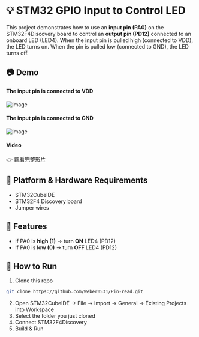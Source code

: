 # 💡 STM32 GPIO Input to Control LED

This project demonstrates how to use an **input pin (PA0)** on the STM32F4Discovery board to control an **output pin (PD12)** connected to an onboard LED (LED4).
When the input pin is pulled high (connected to VDD), the LED turns on.
When the pin is pulled low (connected to GND), the LED turns off.

## 📷 Demo

#### The input pin is connected to VDD
![image](https://github.com/Weber0531/Pin-read/blob/main/images/VDD.jpeg)

#### The input pin is connected to GND
![image](https://github.com/Weber0531/Pin-read/blob/main/images/GND.jpeg)

#### Video
👉 [觀看完整影片](https://drive.google.com/file/d/1jtoagCr1yVu1ZuOBov_DwjW_nLjcj-cc/view?usp=sharing)

## 🔧 Platform & Hardware Requirements

- STM32CubeIDE
- STM32F4 Discovery board
- Jumper wires

## 🚀 Features

- If PA0 is **high (1)** → turn **ON** LED4 (PD12)
- If PA0 is **low (0)** → turn **OFF** LED4 (PD12)

## 🧪 How to Run

1. Clone this repo
```bash
git clone https://github.com/Weber0531/Pin-read.git
```
2. Open STM32CubeIDE → File → Import → General → Existing Projects into Workspace
3. Select the folder you just cloned
4. Connect STM32F4Discovery
5. Build & Run
